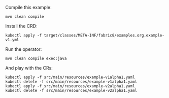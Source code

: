 
Compile this example:

```
mvn clean compile
```

Install the CRD:

```
kubectl apply -f target/classes/META-INF/fabric8/examples.org.example-v1.yml
```

Run the operator:

```
mvn clean compile exec:java
```

And play with the CRs:

```
kubectl apply -f src/main/resources/example-v1alpha1.yaml
kubectl delete -f src/main/resources/example-v1alpha1.yaml
kubectl apply -f src/main/resources/example-v2alpha1.yaml
kubectl delete -f src/main/resources/example-v2alpha1.yaml
```
